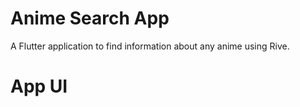 # Anime Search App

A Flutter application to find information about any anime using Rive.

# App UI
